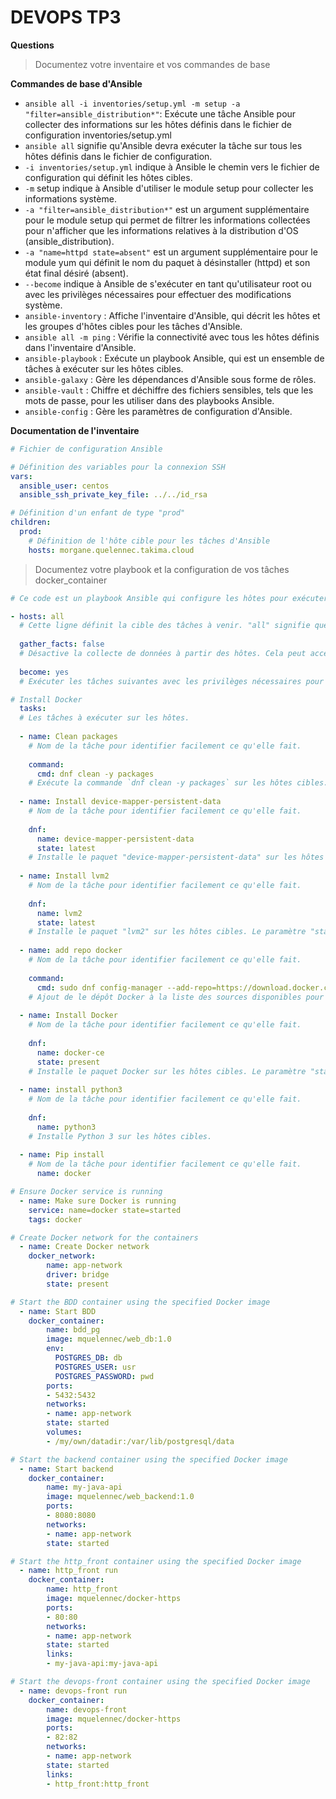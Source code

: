 # DEVOPS TP3

**Questions**

> Documentez votre inventaire et vos commandes de base

**Commandes de base d'Ansible**

* `ansible all -i inventories/setup.yml -m setup -a "filter=ansible_distribution*"`: Exécute une tâche Ansible pour collecter des informations sur les hôtes définis dans le fichier de configuration inventories/setup.yml
* `ansible all` signifie qu'Ansible devra exécuter la tâche sur tous les hôtes définis dans le fichier de configuration.
* `-i inventories/setup.yml` indique à Ansible le chemin vers le fichier de configuration qui définit les hôtes cibles.
* `-m` setup indique à Ansible d'utiliser le module setup pour collecter les informations système.
* `-a "filter=ansible_distribution*"` est un argument supplémentaire pour le module setup qui permet de filtrer les informations collectées pour n'afficher que les informations relatives à la distribution d'OS (ansible_distribution).
* `-a "name=httpd state=absent"` est un argument supplémentaire pour le module yum qui définit le nom du paquet à désinstaller (httpd) et son état final désiré (absent).
* `--become` indique à Ansible de s'exécuter en tant qu'utilisateur root ou avec les privilèges nécessaires pour effectuer des modifications système.
* `ansible-inventory` : Affiche l'inventaire d'Ansible, qui décrit les hôtes et les groupes d'hôtes cibles pour les tâches d'Ansible.
* `ansible all -m ping` : Vérifie la connectivité avec tous les hôtes définis dans l'inventaire d'Ansible.
* `ansible-playbook` : Exécute un playbook Ansible, qui est un ensemble de tâches à exécuter sur les hôtes cibles.
* `ansible-galaxy` : Gère les dépendances d'Ansible sous forme de rôles.
* `ansible-vault` : Chiffre et déchiffre des fichiers sensibles, tels que les mots de passe, pour les utiliser dans des playbooks Ansible.
* `ansible-config` : Gère les paramètres de configuration d'Ansible.

**Documentation de l'inventaire**

```yaml
# Fichier de configuration Ansible

# Définition des variables pour la connexion SSH
vars:
  ansible_user: centos
  ansible_ssh_private_key_file: ../../id_rsa

# Définition d'un enfant de type "prod"
children:
  prod:
    # Définition de l'hôte cible pour les tâches d'Ansible
    hosts: morgane.quelennec.takima.cloud
```

> Documentez votre playbook et la configuration de vos tâches docker_container

```yaml
# Ce code est un playbook Ansible qui configure les hôtes pour exécuter une application web.

- hosts: all
  # Cette ligne définit la cible des tâches à venir. "all" signifie que tous les hôtes du inventaire seront utilisés.
  
  gather_facts: false
  # Désactive la collecte de données à partir des hôtes. Cela peut accélérer le processus d'exécution du playbook.
  
  become: yes
  # Exécuter les tâches suivantes avec les privilèges nécessaires pour effectuer des modifications sur les systèmes.

# Install Docker
  tasks:
  # Les tâches à exécuter sur les hôtes.
  
  - name: Clean packages
    # Nom de la tâche pour identifier facilement ce qu'elle fait.
    
    command:
      cmd: dnf clean -y packages
    # Exécute la commande `dnf clean -y packages` sur les hôtes cibles.
    
  - name: Install device-mapper-persistent-data
    # Nom de la tâche pour identifier facilement ce qu'elle fait.
    
    dnf:
      name: device-mapper-persistent-data
      state: latest
    # Installe le paquet "device-mapper-persistent-data" sur les hôtes cibles. Le paramètre "state" définit que la dernière version disponible sera installée.
    
  - name: Install lvm2
    # Nom de la tâche pour identifier facilement ce qu'elle fait.
    
    dnf:
      name: lvm2
      state: latest
    # Installe le paquet "lvm2" sur les hôtes cibles. Le paramètre "state" définit que la dernière version disponible sera installée.
    
  - name: add repo docker
    # Nom de la tâche pour identifier facilement ce qu'elle fait.
    
    command:
      cmd: sudo dnf config-manager --add-repo=https://download.docker.com/linux/centos/docker-ce.repo
    # Ajout de le dépôt Docker à la liste des sources disponibles pour les hôtes cibles.
    
  - name: Install Docker
    # Nom de la tâche pour identifier facilement ce qu'elle fait.
    
    dnf:
      name: docker-ce
      state: present
    # Installe le paquet Docker sur les hôtes cibles. Le paramètre "state" définit que le paquet doit être installé.
    
  - name: install python3
    # Nom de la tâche pour identifier facilement ce qu'elle fait.
    
    dnf:
      name: python3
    # Installe Python 3 sur les hôtes cibles.
    
  - name: Pip install
    # Nom de la tâche pour identifier facilement ce qu'elle fait.
      name: docker

# Ensure Docker service is running
  - name: Make sure Docker is running
    service: name=docker state=started
    tags: docker

# Create Docker network for the containers
  - name: Create Docker network
    docker_network:
        name: app-network
        driver: bridge
        state: present

# Start the BDD container using the specified Docker image
  - name: Start BDD
    docker_container:
        name: bdd_pg
        image: mquelennec/web_db:1.0
        env:
          POSTGRES_DB: db
          POSTGRES_USER: usr
          POSTGRES_PASSWORD: pwd
        ports:
        - 5432:5432
        networks:
        - name: app-network
        state: started
        volumes:
        - /my/own/datadir:/var/lib/postgresql/data

# Start the backend container using the specified Docker image
  - name: Start backend
    docker_container:
        name: my-java-api
        image: mquelennec/web_backend:1.0
        ports:
        - 8080:8080
        networks:
        - name: app-network
        state: started

# Start the http_front container using the specified Docker image
  - name: http_front run
    docker_container:
        name: http_front
        image: mquelennec/docker-https
        ports:
        - 80:80
        networks:
        - name: app-network
        state: started
        links:
        - my-java-api:my-java-api

# Start the devops-front container using the specified Docker image
  - name: devops-front run
    docker_container:
        name: devops-front
        image: mquelennec/docker-https
        ports:
        - 82:82
        networks:
        - name: app-network
        state: started
        links:
        - http_front:http_front
```